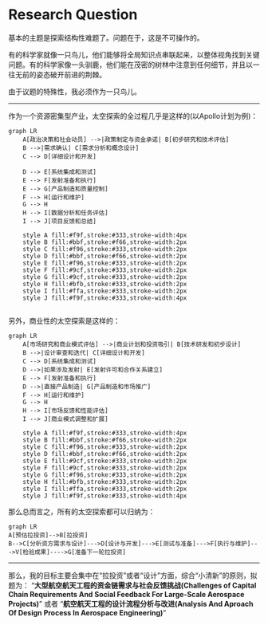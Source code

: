 # Research Question
基本的主题是探索结构性难题了。问题在于，这是不可操作的。

有的科学家就像一只鸟儿，他们能够将全局知识点串联起来，以整体视角找到关键问题。有的科学家像一头驯鹿，他们能在茂密的树林中注意到任何细节，并且以一往无前的姿态破开前进的荆棘。

由于议题的特殊性，我必须作为一只鸟儿。

----------------------------

作为一个资源密集型产业，太空探索的全过程几乎是这样的(以Apollo计划为例)：
```mermaid
graph LR
    A[政治决策和社会动员] -->|政策制定与资金承诺| B[初步研究和技术评估]
    B -->|需求确认| C[需求分析和概念设计]
    C --> D[详细设计和开发]
    
    D --> E[系统集成和测试]
    E --> F[发射准备和执行]
    E --> G[产品制造和质量控制]
    F --> H[运行和维护]
    G --> H
    H --> I[数据分析和任务评估]
    I --> J[项目反馈和总结]

    style A fill:#f9f,stroke:#333,stroke-width:4px
    style B fill:#bbf,stroke:#f66,stroke-width:2px
    style C fill:#f96,stroke:#333,stroke-width:2px
    style D fill:#bbf,stroke:#f66,stroke-width:2px
    style E fill:#f96,stroke:#333,stroke-width:2px
    style F fill:#9cf,stroke:#333,stroke-width:2px
    style G fill:#9cf,stroke:#333,stroke-width:2px
    style H fill:#bfb,stroke:#333,stroke-width:2px
    style I fill:#ffa,stroke:#333,stroke-width:2px
    style J fill:#f9f,stroke:#333,stroke-width:4px


```
另外，商业性的太空探索是这样的：
```mermaid
graph LR
    A[市场研究和商业模式评估] -->|商业计划和投资吸引| B[技术研发和初步设计]
    B -->|设计审查和迭代| C[详细设计和开发]
    C --> D[系统集成和测试]
    D -->|如果涉及发射| E[发射许可和合作关系建立]
    E --> F[发射准备和执行]
    D -->|直接产品制造| G[产品制造和市场推广]
    F --> H[运行和维护]
    G --> H
    H --> I[市场反馈和性能评估]
    I --> J[商业模式调整和扩展]

    style A fill:#f9f,stroke:#333,stroke-width:4px
    style B fill:#bbf,stroke:#f66,stroke-width:2px
    style C fill:#f96,stroke:#333,stroke-width:2px
    style D fill:#bbf,stroke:#f66,stroke-width:2px
    style E fill:#9cf,stroke:#333,stroke-width:2px
    style F fill:#9cf,stroke:#333,stroke-width:2px
    style G fill:#f96,stroke:#333,stroke-width:2px
    style H fill:#bfb,stroke:#333,stroke-width:2px
    style I fill:#ffa,stroke:#333,stroke-width:2px
    style J fill:#f9f,stroke:#333,stroke-width:4px

```
那么总而言之，所有的太空探索都可以归纳为：
```mermaid
graph LR
A[预估拉投资]-->B[拉投资]
B-->C[分析资方需求与设计]--->D[设计与开发]--->E[测试与准备]--->F[执行与维护]--->V[检验成果]---->G[准备下一轮拉投资]
```
----------------
那么，我的目标主要会集中在“拉投资”或者“设计”方面，综合“小清新”的原则，拟题为：
“**大型航空航天工程的资金链需求与社会反馈挑战(Challenges of Capital Chain Requirements And Social Feedback For Large-Scale Aerospace Projects)**”
或者
“**航空航天工程的设计流程分析与改进(Analysis And Aproach Of Design Process In Aerospace Engineering)**”